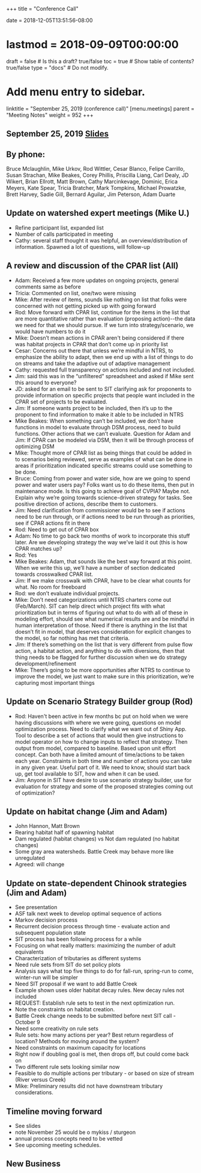 +++
title = "Conference Call"

date = 2018-12-05T13:51:56-08:00
# lastmod = 2018-09-09T00:00:00

draft = false  # Is this a draft? true/false
toc = true  # Show table of contents? true/false
type = "docs"  # Do not modify.

# Add menu entry to sidebar.
linktitle = "September 25, 2019 (conference call)"
[menu.meetings]
  parent = "Meeting Notes"
  weight = 952
+++

## September 25, 2019 [Slides](https://cvpia-meeting-slides.s3-us-west-2.amazonaws.com/CVPIA+SIT+MEETING+SLIDES+Sept+25+2019.pdf)

## By phone: 
Bruce Mclaughlin, Mike Urkov, Rod Wittler, Cesar Blanco, Felipe Carrillo, Susan Strachan, Mike Beakes, Corey Phillis, Priscilla Liang, Carl Dealy, JD Wikert, Brian Ellrott, Matt Brown,
Cathy Marcinkevage, Dominic, Erica Meyers, Kate Spear, Tricia Bratcher, Mark Tompkins, Michael Prowatzke, Brett Harvey, Sadie Gill, Bernard Aguilar, Jim Peterson, Adam Duarte

## Update on watershed expert meetings (Mike U.)
* Refine participant list, expanded list
* Number of calls participated in meeting 
* Cathy: several staff thought it was helpful, an overview/distribution of information. Spawned a lot of questions, will follow-up
 
## A review and discussion of the CPAR list (All)
* Adam: Received a few more updates on ongoing projects, general comments same as before
* Tricia: Commented on list, one/two were missing 
* Mike: After review of items, sounds like nothing on list that folks were concerned with not getting picked up with going forward
* Rod: Move forward with CPAR list, continue for the items in the list that are more quantitative rather than evaluation (proposing action)--the data we need for that we should pursue. If we turn into strategy/scenario, we would have numbers to do it
* Mike: Doesn’t mean actions in CPAR aren't being considered if there was habitat projects in CPAR that don’t come up in priority list
* Cesar: Concerns out there that unless we’re mindful in NTRS, to emphasize the ability to adapt, then we end up with a list of things to do on streams and take the adaptive out of adaptive management
* Cathy: requested full transparency on actions included and not included. 
* Jim: said this was in the “unfiltered” spreadsheet and asked if Mike sent this around to everyone?
* JD: asked for an email to be sent to SIT clarifying ask for proponents to provide information on specific projects that people want included in the CPAR set of projects to be evaluated. 
* Jim: If someone wants project to be included, then it’s up to the proponent to find information to make it able to be included in NTRS
* Mike Beakes: When something can’t be included, we don’t have functions in model to evaluate through DSM process, need to build functions. Other actions that we can’t evaluate. Question for Adam and Jim: If CPAR can be modeled via DSM, then it will be through process of optimizing DSM
* Mike: Thought more of CPAR list as being things that could be added in to scenarios being reviewed, serve as examples of what can be done in areas if prioritization indicated specific streams could use something to be done. 
* Bruce: Coming from power and water side, how are we going to spend power and water users pay? Folks want us to do these items, then put in maintenance mode. Is this going to achieve goal of CVPIA? Maybe not. Explain why we’re going towards science-driven strategy for tasks. See positive direction of actions, describe them to customers. 
* Jim: Need clarification from commissioner would be to see if actions need to be run through, or if actions need to be run through as priorities, see if CPAR actions fit in there
* Rod: Need to get out of CPAR box
* Adam: No time to go back two months of work to incorporate this stuff later. Are we developing strategy the way we’ve laid it out (this is how CPAR matches up?
* Rod: Yes
* Mike Beakes: Adam, that sounds like the best way forward at this point. When we write this up, we’ll have a number of section dedicated towards crosswalked CPAR list. 
* Jim: If we make crosswalk with CPAR, have to be clear what counts for what. No room for freeboard
* Rod: we don’t evaluate individual projects.
* Mike: Don’t need categorizations until NTRS charters come out (Feb/March). SIT can help direct which project fits with what prioritization but in terms of figuring out what to do with all of these in modeling effort, should see what numerical results are and be mindful in human interpretation of those. Need if there is anything in the list that doesn’t fit in model, that deserves consideration for explicit changes to the model, so far nothing has met that criteria. 
* Jim: If there’s something on the  list that is very different from pulse flow action, a habitat action, and anything to do with diversions, then that thing needs to be flagged for further discussion when we do strategy development/refinement
* Mike: There’s going to be more opportunities after NTRS to continue to improve the model, we just want to make sure in this prioritization, we’re capturing most important things
 
 
## Update on Scenario Strategy Builder group (Rod)
* Rod: Haven't been active in few months bc put on hold when we were having discussions with where we were going, questions on model optimization process. Need to clarify what we want out of Shiny App. Tool to describe a set of actions that would then give instructions to model operator on how to change inputs to reflect that strategy. Then output from model, compared to baseline. Based upon unit effort concept. Can both have a limited amount of time/actions to be taken each year. Constraints in both time and number of actions you can take in any given year. Useful part of it. We need to know, should start back up, get tool available to SIT, how and when it can be used. 
* Jim: Anyone in SIT have desire to use scenario strategy builder, use for evaluation for strategy and some of the proposed strategies coming out of optimization? 
 
## Update on habitat change (Jim and Adam)
* John Hannon, Matt Brown
* Rearing habitat half of spawning habitat
* Dam regulated (habitat changes) vs Not dam regulated (no habitat changes)
* Some gray area watersheds. Battle Creek may behave more like unregulated
* Agreed: will change
 
## Update on state-dependent Chinook strategies (Jim and Adam)
* See presentation
* ASF talk next week to develop optimal sequence of actions
* Markov decision process
* Recurrent decision process through time - evaluate action and subsequent population state
* SIT process has been following process for a while
* Focusing on what really matters: maximizing the number of adult equivalents
* Characterization of tributaries as different systems
* Need rule sets from SIT do set policy plots
* Analysis says what top five things to do for fall-run, spring-run to come, winter-run will be simpler
* Need SIT proposal if we want to add Battle Creek
* Example shown uses older habitat decay rules. New decay rules not included
* REQUEST: Establish rule sets to test in the next optimization run.
* Note the constraints on habitat creation.
* Battle Creek change needs to be submitted before next SIT call - October 9
* Need some creativity on rule sets
* Rule sets: how many actions per year? Best return regardless of location? Methods for moving around the system?
* Need constraints on maximum capacity for locations
* Right now if doubling goal is met, then drops off, but could come back on
* Two different rule sets looking similar now
* Feasible to do multiple actions per tributary - or based on size of stream (River versus Creek)
* Mike: Preliminary results did not have downstream tributary considerations. 
 
## Timeline moving forward
* See slides
* note November 25 would be o mykiss / sturgeon
* annual process concepts need to be vetted
* See upcoming meeting schedules.
 
## New Business

